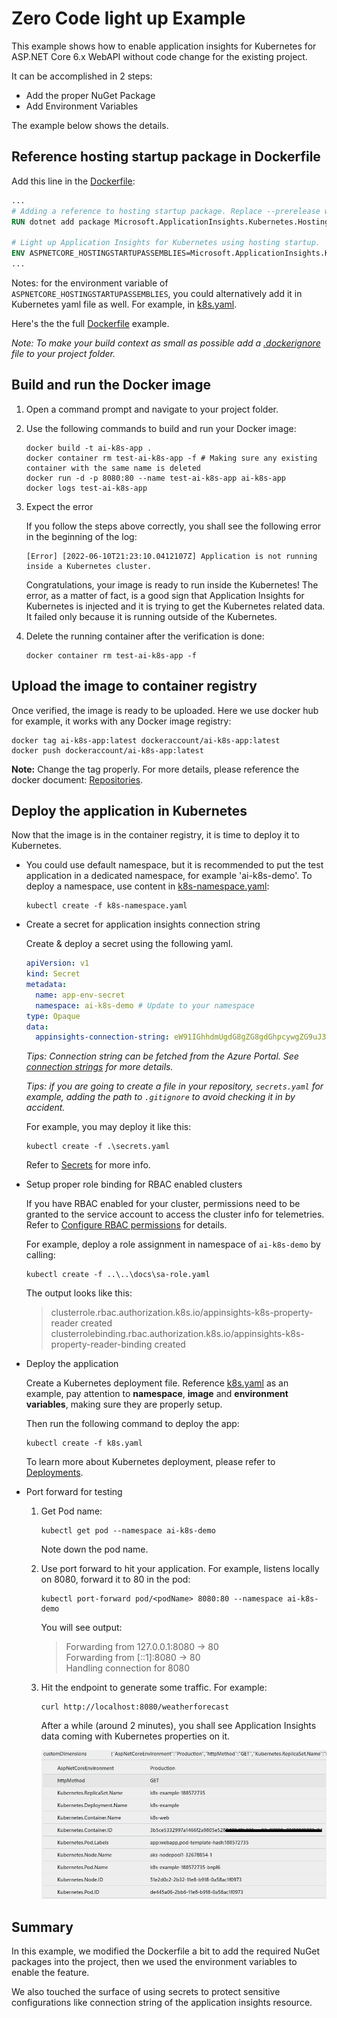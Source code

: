 # Zero Code light up Example

This example shows how to enable application insights for Kubernetes for ASP.NET Core 6.x WebAPI without code change for the existing project.

It can be accomplished in 2 steps:

* Add the proper NuGet Package
* Add Environment Variables

The example below shows the details.

## Reference hosting startup package in Dockerfile

Add this line in the [Dockerfile](./dockerfile):

```dockerfile
...
# Adding a reference to hosting startup package. Replace --prerelease with the target version of the package you want to use.
RUN dotnet add package Microsoft.ApplicationInsights.Kubernetes.HostingStartup --prerelease

# Light up Application Insights for Kubernetes using hosting startup.
ENV ASPNETCORE_HOSTINGSTARTUPASSEMBLIES=Microsoft.ApplicationInsights.Kubernetes.HostingStartup
...
```

Notes: for the environment variable of `ASPNETCORE_HOSTINGSTARTUPASSEMBLIES`, you could alternatively add it in Kubernetes yaml file as well. For example, in [k8s.yaml](./k8s.yaml).

Here's the the full [Dockerfile](./dockerfile) example.

*Note: To make your build context as small as possible add a [.dockerignore](./.dockerignore) file to your project folder.*

## Build and run the Docker image

1. Open a command prompt and navigate to your project folder.

1. Use the following commands to build and run your Docker image:

    ```shell
    docker build -t ai-k8s-app .
    docker container rm test-ai-k8s-app -f # Making sure any existing container with the same name is deleted
    docker run -d -p 8080:80 --name test-ai-k8s-app ai-k8s-app
    docker logs test-ai-k8s-app
    ```

1. Expect the error

    If you follow the steps above correctly, you shall see the following error in the beginning of the log:

    ```shell
    [Error] [2022-06-10T21:23:10.0412107Z] Application is not running inside a Kubernetes cluster.
    ```

    Congratulations, your image is ready to run inside the Kubernetes! The error, as a matter of fact, is a good sign that Application Insights for Kubernetes is injected and it is trying to get the Kubernetes related data. It failed only because it is running outside of the Kubernetes.

1. Delete the running container after the verification is done:

    ```shell
    docker container rm test-ai-k8s-app -f
    ```

## Upload the image to container registry

Once verified, the image is ready to be uploaded. Here we use docker hub for example, it works with any Docker image registry:

```shell
docker tag ai-k8s-app:latest dockeraccount/ai-k8s-app:latest
docker push dockeraccount/ai-k8s-app:latest
```

**Note:** Change the tag properly. For more details, please reference the docker document: [Repositories](https://docs.docker.com/docker-hub/repos/).

## Deploy the application in Kubernetes

Now that the image is in the container registry, it is time to deploy it to Kubernetes.

* You could use default namespace, but it is recommended to put the test application in a dedicated namespace, for example 'ai-k8s-demo'. To deploy a namespace, use content in [k8s-namespace.yaml](../k8s-namespace.yaml):

    ```
    kubectl create -f k8s-namespace.yaml
    ```

* Create a secret for application insights connection string

    Create & deploy a secret using the following yaml.

    ```yaml
    apiVersion: v1
    kind: Secret
    metadata:
      name: app-env-secret
      namespace: ai-k8s-demo # Update to your namespace
    type: Opaque
    data:
      appinsights-connection-string: eW91IGhhdmUgdG8gZG8gdGhpcywgZG9uJ3QgeW91Pw==   #Base64 encoded connection string.
    ```
    _Tips: Connection string can be fetched from the Azure Portal. See [connection strings](https://docs.microsoft.com/en-us/azure/azure-monitor/app/sdk-connection-string?tabs=net) for more details._

    _Tips: if you are going to create a file in your repository, `secrets.yaml` for example, adding the path to `.gitignore` to avoid checking it in by accident._

    For example, you may deploy it like this:

    ```shell
    kubectl create -f .\secrets.yaml
    ```

    Refer to [Secrets](https://kubernetes.io/docs/concepts/configuration/secret/) for more info.

* Setup proper role binding for RBAC enabled clusters

    If you have RBAC enabled for your cluster, permissions need to be granted to the service account to access the cluster info for telemetries. Refer to [Configure RBAC permissions](../../docs/configure-rbac-permissions.md) for details.

    For example, deploy a role assignment in namespace of `ai-k8s-demo` by calling:

    ```shell
    kubectl create -f ..\..\docs\sa-role.yaml
    ```

    The output looks like this:

    > clusterrole.rbac.authorization.k8s.io/appinsights-k8s-property-reader created  
    clusterrolebinding.rbac.authorization.k8s.io/appinsights-k8s-property-reader-binding created

* Deploy the application

    Create a Kubernetes deployment file. Reference [k8s.yaml](k8s.yaml) as an example, pay attention to **namespace**, **image** and **environment variables**, making sure they are properly setup.

    Then run the following command to deploy the app:

    ```shell
    kubectl create -f k8s.yaml
    ```

    To learn more about Kubernetes deployment, please refer to [Deployments](https://kubernetes.io/docs/concepts/workloads/controllers/deployment/).

* Port forward for testing

    1. Get Pod name:
        
        ```shell
        kubectl get pod --namespace ai-k8s-demo
        ```
        Note down the pod name.

    2. Use port forward to hit your application. For example, listens locally on 8080, forward it to 80 in the pod:

        ```shell
        kubectl port-forward pod/<podName> 8080:80 --namespace ai-k8s-demo
        ```
    
        You will see output:

        > Forwarding from 127.0.0.1:8080 -> 80  
        Forwarding from [::1]:8080 -> 80  
        Handling connection for 8080

    3. Hit the endpoint to generate some traffic. For example:

        ```
        curl http://localhost:8080/weatherforecast
        ```
        
        After a while (around 2 minutes), you shall see Application Insights data coming with Kubernetes properties on it.


        ![Application Insights Events with Kubernetes Properties](./.media/AI_K8s_Properties.png)

## Summary

In this example, we modified the Dockerfile a bit to add the required NuGet packages into the project, then we used the environment variables to enable the feature.

We also touched the surface of using secrets to protect sensitive configurations like connection string of the application insights resource.

